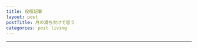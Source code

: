 ```yaml
---
title: 投稿記事
layout: post
postTitle: 月の満ち欠けで思う
categories: post living
---
```


-----

<div class="container">
	<div id="svg01"></div>
</div>






<script src="//code.jquery.com/jquery-1.11.3.js"></script>
<script src="//code.jquery.com/ui/1.11.4/jquery-ui.js"></script>
<script src="http://d3js.org/d3.v3.min.js"></script>
<script src="http://koyamatch.com/js/d3draws.js"></script>
<script src="https://cdn.rawgit.com/google/code-prettify/master/loader/run_prettify.js?skin=sons-of-obsidian"></script>

<script type="text/javascript">
  var $window = $(window)
  // make code pretty
  $('pre').addClass('prettyprint');
  $('pre').css({"background":"#111",
	  	           "font-size":"1.05em",
		                "border":"0px"}
		            );
  $('code').css({"font-size":"1.05em","color":"#f00"});

  var svg01 = d3.select("#svg01").append("svg")
                                 .attr("height",400)
                                 .attr("width",800)
                                 .style("background","#111");
  
  texts = [
  	{"x":10,"y":205,"text":"月",
  	 "stroke":"#ff0","fontSize":16,"strokeWidth":1,"fontFamily":"cursive"},
  	{"x":50,"y":55,"text":"新月(暗月)",
  	 "stroke":"#ff0","fontSize":16,"strokeWidth":1,"fontFamily":"cursive"},
  	{"x":50,"y":80,"text":"三日月",
  	 "stroke":"#ff0","fontSize":16,"strokeWidth":1,"fontFamily":"cursive"},
  	{"x":50,"y":130,"text":"半月（上弦）",
  	 "stroke":"#ff0","fontSize":16,"strokeWidth":1,"fontFamily":"cursive"},
  	{"x":50,"y":205,"text":"満月",
  	 "stroke":"#ff0","fontSize":16,"strokeWidth":1,"fontFamily":"cursive"},
  	{"x":50,"y":280,"text":"半月（下弦）",
  	 "stroke":"#ff0","fontSize":16,"strokeWidth":1,"fontFamily":"cursive"},
  	{"x":50,"y":355,"text":"新月(暗月)",
  	 "stroke":"#ff0","fontSize":16,"strokeWidth":1,"fontFamily":"cursive"},

  	{"x":150,"y":55,"text":"朔・朔日（さくじつ・ついたち）",
  	 "stroke":"#ff0","fontSize":16,"strokeWidth":1,"fontFamily":"cursive"},
  	{"x":150,"y":80,"text":"朏（ひ・みかづき）",
  	 "stroke":"#ff0","fontSize":16,"strokeWidth":1,"fontFamily":"cursive"},
  	{"x":150,"y":205,"text":"望・望日（ぼう・ぼうじつ）",
  	 "stroke":"#ff0","fontSize":16,"strokeWidth":1,"fontFamily":"cursive"},
  	{"x":150,"y":335,"text":"晦日（みそか・つごもり）",
  	 "stroke":"#ff0","fontSize":16,"strokeWidth":1,"fontFamily":"cursive"},
  	{"x":150,"y":355,"text":"朔・朔日",
  	 "stroke":"#ff0","fontSize":16,"strokeWidth":1,"fontFamily":"cursive"},
 
  	{"x":350,"y":55,"text":"new moon / dark of the moon",
  	 "stroke":"#ff0","fontSize":16,"strokeWidth":1,"fontFamily":"cursive"},
  	{"x":350,"y":80,"text":"[young] crescent moon",
  	 "stroke":"#ff0","fontSize":16,"strokeWidth":1,"fontFamily":"cursive"},
  	{"x":350,"y":130,"text":"half moon/first quarter moon",
  	 "stroke":"#ff0","fontSize":16,"strokeWidth":1,"fontFamily":"cursive"},
  	{"x":350,"y":205,"text":"full moon",
  	 "stroke":"#ff0","fontSize":16,"strokeWidth":1,"fontFamily":"cursive"},
  	{"x":350,"y":280,"text":"half moon/last quarter moon",
  	 "stroke":"#ff0","fontSize":16,"strokeWidth":1,"fontFamily":"cursive"},
  	{"x":350,"y":335,"text":"old crescent moon",
  	 "stroke":"#ff0","fontSize":16,"strokeWidth":1,"fontFamily":"cursive"},
  	{"x":350,"y":355,"text":"new moon",
  	 "stroke":"#ff0","fontSize":16,"strokeWidth":1,"fontFamily":"cursive"},

  	{"x":600,"y":80,"text":"crescent",
  	 "stroke":"#ff0","fontSize":16,"strokeWidth":1,"fontFamily":"cursive"},
  	{"x":600,"y":100,"text":"phase",
  	 "stroke":"#ff0","fontSize":16,"strokeWidth":1,"fontFamily":"cursive"},
  	{"x":600,"y":160,"text":"gibbous",
  	 "stroke":"#ff0","fontSize":16,"strokeWidth":1,"fontFamily":"cursive"},
  	{"x":600,"y":180,"text":"phase",
  	 "stroke":"#ff0","fontSize":16,"strokeWidth":1,"fontFamily":"cursive"},
  	{"x":600,"y":230,"text":"gibbous",
  	 "stroke":"#ff0","fontSize":16,"strokeWidth":1,"fontFamily":"cursive"},
  	{"x":600,"y":250,"text":"phase",
  	 "stroke":"#ff0","fontSize":16,"strokeWidth":1,"fontFamily":"cursive"},
  	{"x":600,"y":300,"text":"crescent",
  	 "stroke":"#ff0","fontSize":16,"strokeWidth":1,"fontFamily":"cursive"},
  	{"x":600,"y":320,"text":"phase",
  	 "stroke":"#ff0","fontSize":16,"strokeWidth":1,"fontFamily":"cursive"},

  	{"x":700,"y":130,"text":"waxing",
  	 "stroke":"#ff0","fontSize":16,"strokeWidth":1,"fontFamily":"cursive"},
  	{"x":700,"y":280,"text":"waning",
  	 "stroke":"#ff0","fontSize":16,"strokeWidth":1,"fontFamily":"cursive"},

  ];

  lines = [

  ];

  drawText(svg01,texts)
 

</script>